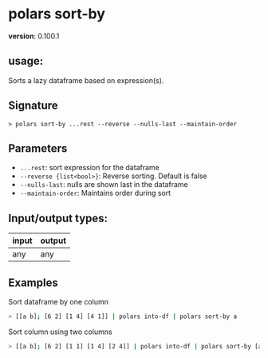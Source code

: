 # polars sort-by

**version**: 0.100.1

## **usage**:

Sorts a lazy dataframe based on expression(s).

## Signature

`> polars sort-by ...rest --reverse --nulls-last --maintain-order`

## Parameters

- `...rest`: sort expression for the dataframe
- `--reverse {list<bool>}`: Reverse sorting. Default is false
- `--nulls-last`: nulls are shown last in the dataframe
- `--maintain-order`: Maintains order during sort

## Input/output types:

| input | output |
| ----- | ------ |
| any   | any    |

## Examples

Sort dataframe by one column

```bash
> [[a b]; [6 2] [1 4] [4 1]] | polars into-df | polars sort-by a
```

Sort column using two columns

```bash
> [[a b]; [6 2] [1 1] [1 4] [2 4]] | polars into-df | polars sort-by [a b] -r [false true]
```
